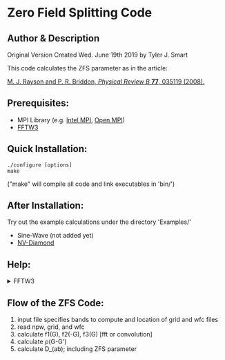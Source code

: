 Zero Field Splitting Code
===================================

Author & Description
------------------------------------
Original Version Created Wed. June 19th 2019 by Tyler J. Smart

This code calculates the ZFS parameter as in the article:

[M. J. Rayson and P. R. Briddon, *Physical Review B* **77**, 035119 (2008).](https://journals.aps.org/prb/abstract/10.1103/PhysRevB.77.035119 "First principles method for the calculation of zero-field splitting tensors in periodic systems")

Prerequisites:
------------------------------------
* MPI Library (e.g. [Intel MPI](https://software.intel.com/en-us/mpi-library), [Open MPI](https://www.open-mpi.org/))
* [FFTW3](http://www.fftw.org/)

Quick Installation:
------------------------------------
    ./configure [options]
    make
("make" will compile all code and link executables in 'bin/')

After Installation:
------------------------------------
Try out the example calculations under the directory 'Examples/'
<!-- * [Sine-Wave](Examples/Sine-Wave/README.md) -->
* Sine-Wave (not added yet)
* [NV-Diamond](Examples/NV-Diamond/README.md)

Help:
------------------------------------

<details>
<summary>FFTW3</summary>
<p>
Automatic installation:

```bash
./FFTW_install.sh
```

Or manual installation:

```bash
wget http://www.fftw.org/fftw-3.3.8.tar.gz
tar -xzvf fftw-3.3.8.tar.gz
configure
make
make install
```
</p>
</details>

Flow of the ZFS Code:
------------------------------------
1. input file specifies bands to compute and location of grid and wfc files
2. read npw, grid, and wfc
3. calculate f1(G), f2(-G), f3(G) [fft or convolution]
4. calculate ρ(G-G')
5. calculate D_(ab); including ZFS parameter

